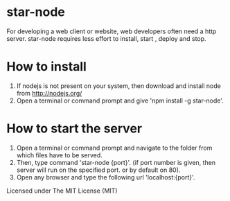 star-node
=========
For developing a web client or website, web developers often need a http server. star-node requires less effort to install, start , deploy and stop. 

How to install
==============
1. If nodejs is not present on your system, then download and install node from http://nodejs.org/
2. Open a terminal or command prompt and give 'npm install -g star-node'.


How to start the server
========================
1. Open a terminal or command prompt and navigate to the folder from which files have to be served.
2. Then, type command 'star-node {port}'. (if port number is given, then server will run on the specified port. or by default on 80).
3. Open any browser and type the following url 'localhost:{port}'.



Licensed under The MIT License (MIT)